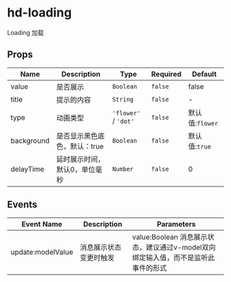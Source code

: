 # hd-loading

Loading 加载

## Props

<!-- @vuese:hd-loading:props:start -->
|Name|Description|Type|Required|Default|
|---|---|---|---|---|
|value|是否展示|`Boolean`|`false`|false|
|title|提示的内容|`String`|`false`|-|
|type|动画类型|`'flower'` / `'dot'`|`false`|默认值:`flower`|
|background|是否显示黑色底色，默认：true|`Boolean`|`false`|默认值:`true`|
|delayTime|延时展示时间，默认0，单位毫秒|`Number`|`false`|0|

<!-- @vuese:hd-loading:props:end -->


## Events

<!-- @vuese:hd-loading:events:start -->
|Event Name|Description|Parameters|
|---|---|---|
|update:modelValue|消息展示状态变更时触发|value:Boolean 消息展示状态，建议通过v-model双向绑定输入值，而不是监听此事件的形式|

<!-- @vuese:hd-loading:events:end -->


